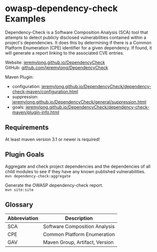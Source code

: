# owasp-dependency-check Examples

Dependency-Check is a Software Composition Analysis (SCA) tool that attempts to detect publicly disclosed vulnerabilities contained within a project's dependencies.
It does this by determining if there is a Common Platform Enumeration (CPE) identifier for a given dependency.
If found, it will generate a report linking to the associated CVE entries.

Website: [jeremylong.github.io/DependencyCheck](https://jeremylong.github.io/DependencyCheck)  
GitHub: [github.com/jeremylong/DependencyCheck](https://github.com/jeremylong/DependencyCheck)

Maven Plugin:
- configuration: [jeremylong.github.io/DependencyCheck/dependency-check-maven/configuration.html](https://jeremylong.github.io/DependencyCheck/dependency-check-maven/configuration.html)
- suppression: [jeremylong.github.io/DependencyCheck/general/suppression.html](https://jeremylong.github.io/DependencyCheck/general/suppression.html)
- goals: [jeremylong.github.io/DependencyCheck/dependency-check-maven/plugin-info.html](https://jeremylong.github.io/DependencyCheck/dependency-check-maven/plugin-info.html)

## Requirements

At least maven version 3.1 or newer is required!

## Plugin Goals

Aggregate and check project dependencies and the dependencies of all child modules to see if they have any known published vulnerabilities.  
`mvn dependency-check:aggregate`

Generate the OWASP dependency-check report.  
`mvn site:site`

## Glossary

| Abbreviation | Description                    |
| ------------ | ------------------------------ |
| SCA          | Software Composition Analysis  |
| CPE          | Common Platform Enumeration    |
| GAV          | Maven Group, Artifact, Version |
